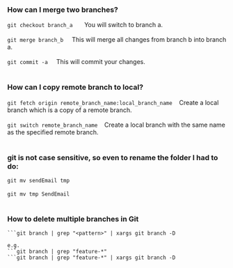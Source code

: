 ### How can I merge two branches?

```git checkout branch_a ```    &nbsp;&nbsp;&nbsp; You will switch to branch a.<br /><br />
```git merge branch_b```   &nbsp;&nbsp;&nbsp; This will merge all changes from branch b into branch a.<br /><br />
```git commit -a```   &nbsp;&nbsp;&nbsp; This will commit your changes.<br /><br />

### How can I copy remote branch to local?
```git fetch origin remote_branch_name:local_branch_name```  &nbsp;&nbsp;&nbsp;Create a local branch which is a copy of a remote branch.<br /><br />
```git switch remote_branch_name```  &nbsp;&nbsp;&nbsp;Create a local branch with the same name as the specified remote branch.<br /><br />


### git is not case sensitive, so even to rename the folder I had to do:
```git mv sendEmail tmp```<br /><br />
```git mv tmp SendEmail```<br /><br />

### How to delete multiple branches in Git
```git branch | grep "<pattern>"
```git branch | grep "<pattern>" | xargs git branch -D

e.g.
```git branch | grep "feature-*"
```git branch | grep "feature-*" | xargs git branch -D
